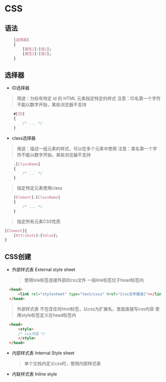# CSS

## 语法

```CSS
    [选择器]
    {
        [属性1]:[值1];
        [属性2]:[值2];
    }
```

## 选择器

- ID选择器
> 用途：为标有特定 id 的 HTML 元素指定特定的样式
> 注意：ID名第一个字符不能以数字开始，某些浏览器不支持

```css
    #[ID]
    {
        /* ... */
    }
```

- class选择器
> 用途：描述一组元素的样式，可以在多个元素中使用
> 注意：类名第一个字符不能以数字开始，某些浏览器不支持

```css
    .[ClassName]
    {
        /* ... */
    }
```

> 指定特定元素使用class

```css
    [Element].[ClassName]
    {
        /* ... */
    }
```

> 指定所有元素CSS性质

```CSS
[Element]{
    [Attribute]:[Value];
}
```

## CSS创建

- 外部样式表 External style sheet
  > 使用link标签连接外部的css文件
  > 一般link标签位于head标签内

```html
  <head>
      <link rel="stylesheet" type="text/csss" href="[css文件路径]"></link>
  </head>
```

  > 外部样式表 不包含任何html标签，以css为扩展名，里面直接写css内容
  > 使用style标签定义在head标签内

```html
  <head>
      <style>
      /* css内容 */
      </style>
  </head>
```

- 内部样式表 Internal Style sheet
  > 单个文档内定义css时，使用内部样式表
- 内联样式表 Inline style